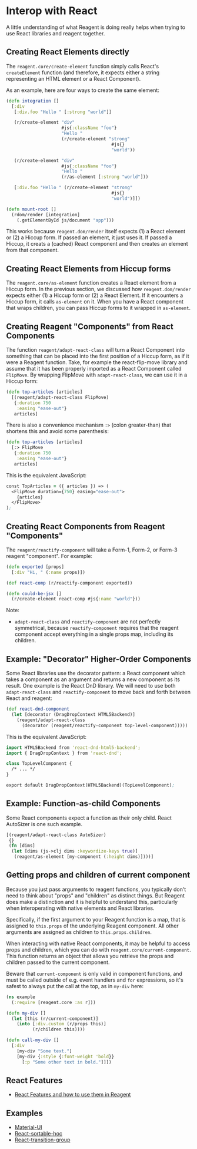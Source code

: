 # Interop with React

A little understanding of what Reagent is doing really helps when trying to use
React libraries and reagent together.

## Creating React Elements directly

The `reagent.core/create-element` function simply calls React's `createElement`
function (and therefore, it expects either a string representing an HTML
element or a React Component).

As an example, here are four ways to create the same element:

```clojure
(defn integration []
  [:div
   [:div.foo "Hello " [:strong "world"]]

   (r/create-element "div"
                     #js{:className "foo"}
                     "Hello "
                     (r/create-element "strong"
                                        #js{}
                                        "world"))

   (r/create-element "div"
                     #js{:className "foo"}
                     "Hello "
                     (r/as-element [:strong "world"]))

   [:div.foo "Hello " (r/create-element "strong"
                                        #js{}
                                        "world")]])

(defn mount-root []
  (rdom/render [integration]
    (.getElementById js/document "app")))
```

This works because `reagent.dom/render` itself expects (1) a React element or (2) a
Hiccup form. If passed an element, it just uses it. If passed a Hiccup, it
creats a (cached) React component and then creates an element from that
component.

## Creating React Elements from Hiccup forms

The `reagent.core/as-element` function creates a React element from a Hiccup
form. In the previous section, we discussed how `reagent.dom/render` expects either
(1) a Hiccup form or (2) a React Element. If it encounters a Hiccup form, it
calls `as-element` on it. When you have a React component that wraps children,
you can pass Hiccup forms to it wrapped in `as-element`.

## Creating Reagent "Components" from React Components

The function `reagent/adapt-react-class` will turn a React Component into
something that can be placed into the first position of a Hiccup form, as if it
were a Reagent function. Take, for example the react-flip-move library and
assume that it has been properly imported as a React Component called
`FlipMove`. By wrapping FlipMove with `adapt-react-class`, we can use it in a
Hiccup form:

```clojure
(defn top-articles [articles]
  [(reagent/adapt-react-class FlipMove)
   {:duration 750
    :easing "ease-out"}
   articles]
```

There is also a convenience mechanism `:>` (colon greater-than) that shortens
this and avoid some parenthesis:

```clojure
(defn top-articles [articles]
  [:> FlipMove
   {:duration 750
    :easing "ease-out"}
   articles]
```

This is the equivalent JavaScript:

```clojure
const TopArticles = ({ articles }) => (
  <FlipMove duration={750} easing="ease-out">
    {articles}
  </FlipMove>
);
```

## Creating React Components from Reagent "Components"

The `reagent/reactify-component` will take a Form-1, Form-2, or Form-3 reagent "component". For example:

```clojure
(defn exported [props]
  [:div "Hi, " (:name props)])

(def react-comp (r/reactify-component exported))

(defn could-be-jsx []
  (r/create-element react-comp #js{:name "world"}))
```

Note:

* `adapt-react-class` and `reactify-component` are not perfectly symmetrical,
because `reactify-component` requires that the reagent component accept
everything in a single props map, including its children.

## Example: "Decorator" Higher-Order Components

Some React libraries use the decorator pattern: a React component which takes a
component as an argument and returns a new component as its result. One example
is the React DnD library. We will need to use both `adapt-react-class` and
`reactify-component` to move back and forth between React and reagent:

```clojure
(def react-dnd-component
  (let [decorator (DragDropContext HTML5Backend)]
    (reagent/adapt-react-class
      (decorator (reagent/reactify-component top-level-component)))))
```

This is the equivalent JavaScript:

```clojure
import HTML5Backend from 'react-dnd-html5-backend';
import { DragDropContext } from 'react-dnd';

class TopLevelComponent {
  /* ... */
}

export default DragDropContext(HTML5Backend)(TopLevelComponent);
```

## Example: Function-as-child Components

Some React components expect a function as their only child. React AutoSizer is one such example.

```clojure
[(reagent/adapt-react-class AutoSizer)
 {}
 (fn [dims]
  (let [dims (js->clj dims :keywordize-keys true)]
   (reagent/as-element [my-component (:height dims)])))]
```

## Getting props and children of current component

Because you just pass arguments to reagent functions, you typically don't need
to think about "props" and "children" as distinct things. But Reagent does make
a distinction and it is helpful to understand this, particularly when
interoperating with native elements and React libraries.

Specifically, if the first argument to your Reagent function is a map, that is
assigned to `this.props` of the underlying Reagent component. All other
arguments are assigned as children to `this.props.children`.

When interacting with native React components, it may be helpful to access
props and children, which you can do with `reagent.core/current-component`.
This function returns an object that allows you retrieve the props and children
passed to the current component.

Beware that `current-component` is only valid in component functions, and must
be called outside of e.g. event handlers and `for` expressions, so it's safest
to always put the call at the top, as in `my-div` here:

```clojure
(ns example
  (:require [reagent.core :as r]))

(defn my-div []
  (let [this (r/current-component)]
    (into [:div.custom (r/props this)]
          (r/children this))))

(defn call-my-div []
  [:div
    [my-div "Some text."]
    [my-div {:style {:font-weight 'bold}}
      [:p "Some other text in bold."]]])
```

## React Features

- [React Features and how to use them in Reagent](./ReactFeatures.md)

## Examples

- [Material-UI](../examples/material-ui/src/example/core.cljs)
- [React-sortable-hoc](../examples/react-sortable-hoc/src/example/core.cljs)
- [React-transition-group](../examples/react-transition-group/src/example/core.cljs)
